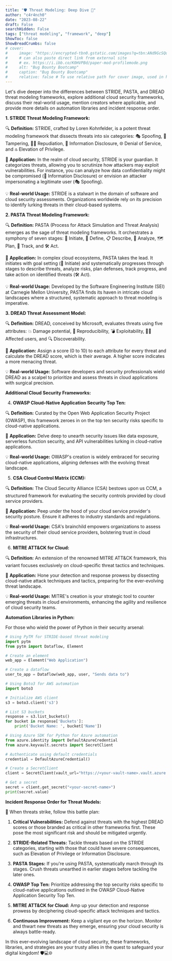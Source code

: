 ```yaml
---
title: "🛡️ Threat Modeling: Deep Dive 🌟"
author: "c4r4nch0"
date: "2023-08-22"
draft: False
searchHidden: False
tags: ["threat modeling", "framework", "deep"]
ShowToc: false
ShowBreadCrumbs: false
# cover:
#     image: "https://encrypted-tbn0.gstatic.com/images?q=tbn:ANd9GcSQud1wlz3Fl6brRiyQMKkg8XMhI2BE9J7SazqbG4DBOcbkVorYi34k1Y6axGErJj0L9LU&usqp=CAU"
#     # can also paste direct link from external site
#     # ex. https://i.ibb.co/K0HVPBd/paper-mod-profilemode.png
#     alt: "Bug Bounty Bootcamp"
#     caption: "Bug Bounty Bootcamp"
#     relative: false # To use relative path for cover image, used in hugo Page-bundles    
---
```

Let's dive deeper into the differences between STRIDE, PASTA, and DREAD threat modeling frameworks, explore additional cloud security frameworks, discuss their real-world usage, mention creators where applicable, and provide more details on automation libraries and incident response order.

**1. STRIDE Threat Modeling Framework:**

🔍 **Definition:** STRIDE, crafted by Loren Kohnfelder, is a potent threat modeling framework that dissects threats into six categories: 🎭 Spoofing, 🧭 Tampering, 🙅‍♂️ Repudiation, 📜 Information Disclosure, 🌐 Denial of Service, and 🔝 Elevation of Privilege.

💼 **Application:** In the realm of cloud security, STRIDE is your guardian. It categorizes threats, allowing you to scrutinize how attackers may exploit vulnerabilities. For instance, you can analyze how data confidentiality might be compromised (📜 Information Disclosure) or envision an attacker impersonating a legitimate user (🎭 Spoofing).

💡 **Real-world Usage:** STRIDE is a stalwart in the domain of software and cloud security assessments. Organizations worldwide rely on its precision to identify lurking threats in their cloud-based systems.

**2. PASTA Threat Modeling Framework:**

🔍 **Definition:** PASTA (Process for Attack Simulation and Threat Analysis) emerges as the sage of threat modeling frameworks. It orchestrates a symphony of seven stages: 🚀 Initiate, 📝 Define, 📋 Describe, 🔬 Analyze, 🗺️ Plan, 🏁 Track, and 🛠️ Act.

💼 **Application:** In complex cloud ecosystems, PASTA takes the lead. It initiates with goal setting (🚀 Initiate) and systematically progresses through stages to describe threats, analyze risks, plan defenses, track progress, and take action on identified threats (🛠️ Act).

💡 **Real-world Usage:** Developed by the Software Engineering Institute (SEI) at Carnegie Mellon University, PASTA finds its haven in intricate cloud landscapes where a structured, systematic approach to threat modeling is imperative.

**3. DREAD Threat Assessment Model:**

🔍 **Definition:** DREAD, conceived by Microsoft, evaluates threats using five attributes: 💥 Damage potential, 🔄 Reproducibility, 💣 Exploitability, 🧍‍♂️ Affected users, and 🔍 Discoverability.

💼 **Application:** Assign a score (0 to 10) to each attribute for every threat and calculate the DREAD score, which is their average. A higher score indicates a more menacing threat.

💡 **Real-world Usage:** Software developers and security professionals wield DREAD as a scalpel to prioritize and assess threats in cloud applications with surgical precision.

**Additional Cloud Security Frameworks:**

4. **OWASP Cloud-Native Application Security Top Ten:**

🔍 **Definition:** Curated by the Open Web Application Security Project (OWASP), this framework zeroes in on the top ten security risks specific to cloud-native applications.

💼 **Application:** Delve deep to unearth security issues like data exposure, serverless function security, and API vulnerabilities lurking in cloud-native applications.

💡 **Real-world Usage:** OWASP's creation is widely embraced for securing cloud-native applications, aligning defenses with the evolving threat landscape.

5. **CSA Cloud Control Matrix (CCM):**

🔍 **Definition:** The Cloud Security Alliance (CSA) bestows upon us CCM, a structured framework for evaluating the security controls provided by cloud service providers.

💼 **Application:** Peep under the hood of your cloud service provider's security posture. Ensure it adheres to industry standards and regulations.

💡 **Real-world Usage:** CSA's brainchild empowers organizations to assess the security of their cloud service providers, bolstering trust in cloud infrastructures.

6. **MITRE ATT&CK for Cloud:**

🔍 **Definition:** An extension of the renowned MITRE ATT&CK framework, this variant focuses exclusively on cloud-specific threat tactics and techniques.

💼 **Application:** Hone your detection and response prowess by dissecting cloud-native attack techniques and tactics, preparing for the ever-evolving threat landscape.

💡 **Real-world Usage:** MITRE's creation is your strategic tool to counter emerging threats in cloud environments, enhancing the agility and resilience of cloud security teams.

**Automation Libraries in Python:**

For those who wield the power of Python in their security arsenal:

```python
# Using PyTM for STRIDE-based threat modeling
import pytm
from pytm import Dataflow, Element

# Create an element
web_app = Element("Web Application")

# Create a dataflow
user_to_app = Dataflow(web_app, user, "Sends data to")

# Using Boto3 for AWS automation
import boto3

# Initialize AWS client
s3 = boto3.client('s3')

# List S3 buckets
response = s3.list_buckets()
for bucket in response['Buckets']:
    print('Bucket Name: ', bucket['Name'])

# Using Azure SDK for Python for Azure automation
from azure.identity import DefaultAzureCredential
from azure.keyvault.secrets import SecretClient

# Authenticate using default credentials
credential = DefaultAzureCredential()

# Create a SecretClient
client = SecretClient(vault_url="https://<your-vault-name>.vault.azure.net/", credential=credential)

# Get a secret
secret = client.get_secret("<your-secret-name>")
print(secret.value)
```

**Incident Response Order for Threat Models:**

🚨 When threats strike, follow this battle plan:

1. **Critical Vulnerabilities:** Defend against threats with the highest DREAD scores or those branded as critical in other frameworks first. These pose the most significant risk and should be mitigated urgently.

2. **STRIDE-Related Threats:** Tackle threats based on the STRIDE categories, starting with those that could have severe consequences, such as Elevation of Privilege or Information Disclosure.

3. **PASTA Stages:** If you're using PASTA, systematically march through its stages. Crush threats unearthed in earlier stages before tackling the later ones.

4. **OWASP Top Ten:** Prioritize addressing the top security risks specific to cloud-native applications outlined in the OWASP Cloud-Native Application Security Top Ten.

5. **MITRE ATT&CK for Cloud:** Amp up your detection and response prowess by deciphering cloud-specific attack techniques and tactics.

6. **Continuous Improvement:** Keep a vigilant eye on the horizon. Monitor and thwart new threats as they emerge, ensuring your cloud security is always battle-ready.

In this ever-evolving landscape of cloud security, these frameworks, libraries, and strategies are your trusty allies in the quest to safeguard your digital kingdom! 🛡️💻🌐